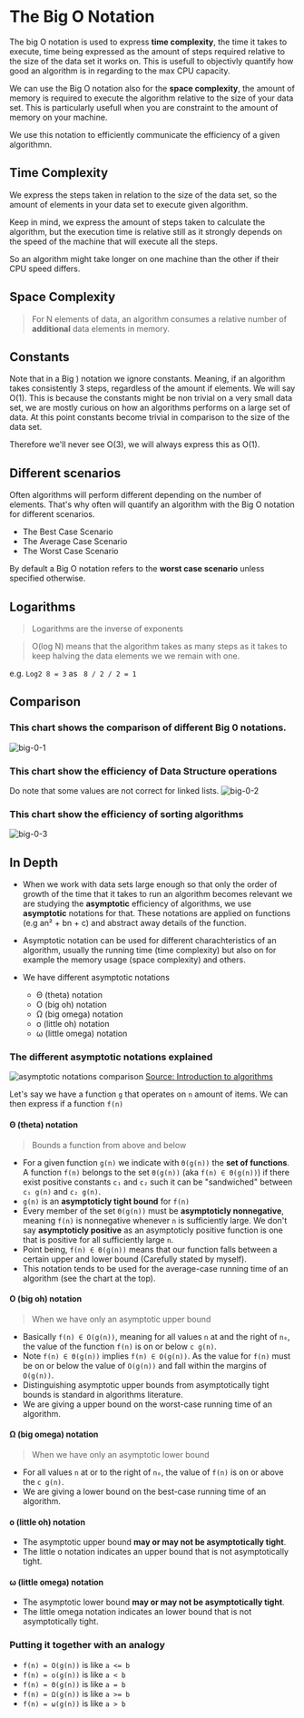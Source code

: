 # The Big O Notation

The big O notation is used to express **time complexity**, the time it takes to execute, time being expressed as the amount of steps required relative to the size of the data set it works on. This is usefull to objectivly quantify how good an algorithm is in regarding to the max CPU capacity.

We can use the Big O notation also for the **space complexity**, the amount of memory is required to execute the algorithm relative to the size of your data set. This is particularly usefull when you are constraint to the amount of memory on your machine.

We use this notation to efficiently communicate the efficiency of a given algorithmn.

## Time Complexity

We express the steps taken in relation to the size of the data set, so the amount of elements in your data set to execute given algorithm.

Keep in mind, we express the amount of steps taken to calculate the algorithm, but the execution time is relative still as it strongly depends on the speed of the machine that will execute all the steps.

So an algorithm might take longer on one machine than the other if their CPU speed differs.

## Space Complexity

> For N elements of data, an algorithm consumes a relative number of **additional** data elements in memory.

## Constants

Note that in a Big ) notation we ignore constants. Meaning, if an algorithm takes consistently 3 steps, regardless of the amount if elements. We will say O(1). This is because the constants might be non trivial on a very small data set, we are mostly curious on how an algorithms performs on a large set of data. At this point constants become trivial in comparison to the size of the data set.

Therefore we'll never see O(3), we will always express this as O(1).

## Different scenarios

Often algorithms will perform different depending on the number of elements. That's why often will quantify an algorithm with the Big O notation for different scenarios.

* The Best Case Scenario
* The Average Case Scenario
* The Worst Case Scenario

By default a Big O notation refers to the **worst case scenario** unless specified otherwise.

## Logarithms
> Logarithms are the inverse of exponents

> O(log N) means that the algorithm takes as many steps as it takes to keep halving the data elements we we remain with one.

e.g. `Log2 8 = 3` as ` 8 / 2 / 2 = 1`

## Comparison

### This chart shows the comparison of different Big 0 notations.

![big-0-1](../assets/big-o-1.png)

### This chart show the efficiency of Data Structure operations

Do note that some values are not correct for linked lists.
![big-0-2](../assets/big-o-2.png)

### This chart show the efficiency of sorting algorithms

![big-0-3](../assets/big-o-3.png)

## In Depth

* When we work with data sets large enough so that only the order of growth of the time that it takes to run an algorithm becomes relevant we are studying the **asymptotic** efficiency of algorithms, we use **asymptotic** notations for that. These notations are applied on functions (e.g an² + bn + c) and abstract away details of the function.

* Asymptotic notation can be used for different charachteristics of an algorithm, usually the running time (time complexity) but also on for example the memory usage (space complexity) and others.

* We have different asymptotic notations
  * Θ (theta) notation
  * O (big oh) notation
  * Ω (big omega) notation
  * o (little oh) notation
  * ω (little omega) notation

### The different asymptotic notations explained

![asymptotic notations comparison](../assets/asymptotic_notations.png)
[Source: Introduction to algorithms](https://mitpress.mit.edu/books/introduction-algorithms-third-edition)

Let's say we have a function `g` that operates on `n` amount of items. We can then express if a function `f(n)` 

#### Θ (theta) notation

> Bounds a function from above and below

* For a given function `g(n)` we indicate with `Θ(g(n))` the **set of functions**. A function `f(n)` belongs to the set `Θ(g(n))` (aka `f(n) ∈ Θ(g(n))`) if there exist positive constants `c₁` and `c₂` such it can be "sandwiched" between `c₁ g(n)` and `c₂ g(n)`.
* `g(n)` is an **asymptoticly tight bound** for `f(n)`
* Every member of the set `Θ(g(n))` must be **asymptoticly nonnegative**, meaning `f(n)` is nonnegative whenever `n` is sufficiently large. We don't say **asymptoticly positive** as an asymptoticly positive function is one that is positive for all sufficiently large `n`.
* Point being, `f(n) ∈ Θ(g(n))` means that our function falls between a certain upper and lower bound (Carefully stated by myself).
* This notation tends to be used for the average-case running time of an algorithm (see the chart at the top).

#### O (big oh) notation

> When we have only an asymptotic upper bound

* Basically `f(n) ∈ O(g(n))`, meaning for all values `n` at and the right of `n₀`, the value of the function `f(n)` is on or below `c g(n)`.
* Note `f(n) ∈ Θ(g(n))` implies `f(n) ∈ O(g(n))`. As the value for `f(n)` must be on or below the value of `O(g(n))` and fall within the margins of `O(g(n))`.
* Distinguishing asymptotic upper bounds from asymptotically tight bounds is standard in algorithms literature.
* We are giving a upper bound on the worst-case running time of an algorithm.

#### Ω (big omega) notation

> When we have only an asymptotic lower bound

* For all values `n` at or to the right of `n₀`, the value of `f(n)` is on or above the `c g(n)`.
* We are giving a lower bound on the best-case running time of an algorithm.

#### o (little oh) notation

* The asymptotic upper bound **may or may not be asymptotically tight**.
* The little o notation indicates an upper bound that is not asymptotically tight.

#### ω (little omega) notation

* The asymptotic lower bound **may or may not be asymptotically tight**.
* The little omega notation indicates an lower bound that is not asymptotically tight.

### Putting it together with an analogy

* `f(n) = O(g(n))` is like `a <= b`
* `f(n) = o(g(n))` is like `a < b`
* `f(n) = Θ(g(n))` is like `a = b`
* `f(n) = Ω(g(n))` is like `a >= b`
* `f(n) = ω(g(n))` is like `a > b`
